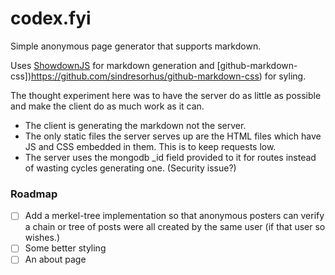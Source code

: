 # codex.fyi

Simple anonymous page generator that supports markdown.

Uses [ShowdownJS](https://github.com/showdownjs) for markdown generation and [github-markdown-css])https://github.com/sindresorhus/github-markdown-css) for syling.

The thought experiment here was to have the server do as little as possible and make the client do as much work as it can.
- The client is generating the markdown not the server.
- The only static files the server serves up are the HTML files which have JS and CSS embedded in them. This is to keep requests low.
- The server uses the mongodb _id field provided to it for routes instead of wasting cycles generating one. (Security issue?)

### Roadmap
- [ ] Add a merkel-tree implementation so that anonymous posters can verify a chain or tree of posts were all created by the same user (if that user so wishes.)
- [ ] Some better styling
- [ ] An about page

